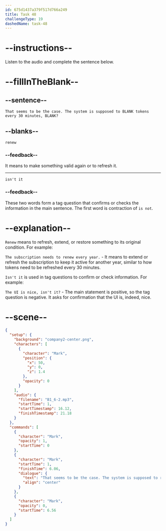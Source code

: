 ```yaml
---
id: 675d1437a379f517d766a249
title: Task 48
challengeType: 19
dashedName: task-48
---
```


<!-- (audio) Mark: That seems to be the case. The system is supposed to renew tokens every 30 minutes, isn’t it? -->

# --instructions--

Listen to the audio and complete the sentence below.

# --fillInTheBlank--

## --sentence--

`That seems to be the case. The system is supposed to BLANK tokens every 30 minutes, BLANK?`

## --blanks--

`renew`

### --feedback--

It means to make something valid again or to refresh it.

---

`isn't it`

### --feedback--

These two words form a tag question that confirms or checks the information in the main sentence. The first word is contraction of `is not`.

# --explanation--

`Renew` means to refresh, extend, or restore something to its original condition. For example:

`The subscription needs to renew every year.` - It means to extend or refresh the subscription to keep it active for another year, similar to how tokens need to be refreshed every 30 minutes.

`Isn't it` is used in tag questions to confirm or check information. For example:

`The UI is nice, isn't it?` - The main statement is positive, so the tag question is negative. It asks for confirmation that the UI is, indeed, nice.

# --scene--

```json
{
  "setup": {
    "background": "company2-center.png",
    "characters": [
      {
        "character": "Mark",
        "position": {
          "x": 50,
          "y": 0,
          "z": 1.4
        },
        "opacity": 0
      }
    ],
    "audio": {
      "filename": "B1_6-2.mp3",
      "startTime": 1,
      "startTimestamp": 16.12,
      "finishTimestamp": 21.18
    }
  },
  "commands": [
    {
      "character": "Mark",
      "opacity": 1,
      "startTime": 0
    },
    {
      "character": "Mark",
      "startTime": 1,
      "finishTime": 6.06,
      "dialogue": {
        "text": "That seems to be the case. The system is supposed to renew tokens every 30 minutes, isn't it?",
        "align": "center"
      }
    },
    {
      "character": "Mark",
      "opacity": 0,
      "startTime": 6.56
    }
  ]
}
```
